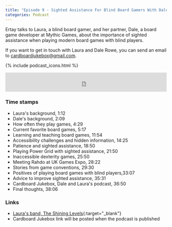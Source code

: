 ```yaml
---
title: "Episode 9 - Sighted Assistance For Blind Board Gamers With Dale and Laura Rowe"
categories: Podcast
---
```

Ertay talks to Laura, a blind board gamer, and her partner, Dale, a board game developer at Mythic Games, about the importance of sighted assistance when playing modern board games with blind players. 

If you want to get in touch with Laura and Dale Rowe, you can send an email to cardboardjukebox@gmail.com.

{% include podcast_icons.html %}

<iframe src="https://pinecast.com/player/1cb45577-6441-4a9f-b946-2228b75b5fdc?theme=minimal" seamless height="60" style="border:0" class="pinecast-embed" frameborder="0" width="100%"></iframe>

### Time stamps

- Laura's background, 1:12
- Dale's background, 2:09
- How often they play games, 4:29
- Current favorite board games, 5:17
- Learning and teaching board games, 11:54
- Accessibility challenges and hidden information, 14:25
- Patience and sighted assistance, 18:50
- Playing Power Grid with sighted assistance, 21:50
- Inaccessible dexterity games, 25:50
- Meeting Rahdo at UK Games Expo, 28:22
- Stories from game conventions, 29:30
- Positives of playing board games with blind players,33:07
- Advice to improve sighted assistance, 35:31
- Cardboard Jukebox, Dale and Laura's podcast, 36:50
- Final thoughts, 38:06

### Links

- [Laura's band, The Shining Levels](https://outredisque.com/the-shining-levels){:target="_blank"}
- Cardboard Jukebox link will be posted when the podcast is published